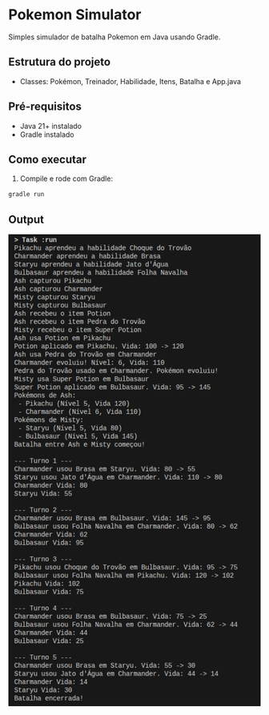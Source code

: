 # Pokemon Simulator

Simples simulador de batalha Pokemon em Java usando Gradle.

## Estrutura do projeto

- Classes: Pokémon, Treinador, Habilidade, Itens, Batalha e App.java

## Pré-requisitos

- Java 21+ instalado
- Gradle instalado

## Como executar

1. Compile e rode com Gradle:

```bash
gradle run
```

## Output

![Saída do programa](CapturaOutputRun.png)